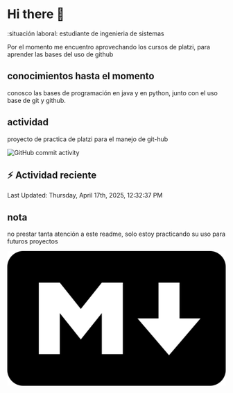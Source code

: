 # Hi there 👋

:situación laboral: estudiante de ingenieria de sistemas

Por el momento me encuentro aprovechando los cursos de platzi, para aprender las bases del uso de github

## conocimientos hasta el momento

conosco las bases de programación en java y en python, junto con el uso base de git y github.


## actividad 

proyecto de practica de platzi para el manejo de git-hub

![GitHub commit activity](https://img.shields.io/github/commit-activity/m/leniaso/de-platzi-1)



## :zap: Actividad reciente
<!--RECENT_ACTIVITY:start-->
<!--RECENT_ACTIVITY:end-->
<!--RECENT_ACTIVITY:last_update-->
Last Updated: Thursday, April 17th, 2025, 12:32:37 PM
<!--RECENT_ACTIVITY:last_update_end-->

## nota

no prestar tanta atención a este readme, solo estoy practicando su uso para futuros proyectos

![Markdown page](/images/markdown-image.png)
